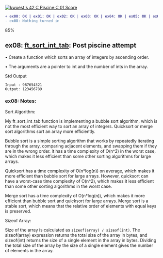 [![kwuest's 42 C Piscine C 01 Score](https://badge42.vercel.app/api/v2/clb55h6z600300fkzy9cemaa4/project/2904556)](https://github.com/JaeSeoKim/badge42)
```diff
+ ex00: OK | ex01: OK | ex02: OK | ex03: OK | ex04: OK | ex05: OK | ex06: OK | ex07: OK |
- ex08: Nothing turned in
```
85%

## ex08: [ft_sort_int_tab](https://github.com/kierenwuest/42AdelaidePiscine/blob/main/C01/ex08/ft_sort_int_tab.c): Post piscine attempt 

• Create a function which sorts an array of integers by ascending order.

• The arguments are a pointer to int and the number of ints in the array.

Std Output
```
Input : 987654321
Output: 123456789
```
### ex08: Notes:

Sort Algorithm:

My ft_sort_int_tab function is implementing a bubble sort algorithm, which is not the most efficient way to sort an array of integers. Quicksort or merge sort algorithms sort an array more efficiently.


Bubble sort is a simple sorting algorithm that works by repeatedly iterating through the array, comparing adjacent elements, and swapping them if they are in the wrong order. It has a time complexity of O(n^2) in the worst case, which makes it less efficient than some other sorting algorithms for large arrays.


Quicksort has a time complexity of O(n*log(n)) on average, which makes it more efficient than bubble sort for large arrays. However, quicksort can have a worst-case time complexity of O(n^2), which makes it less efficient than some other sorting algorithms in the worst case.


Merge sort has a time complexity of O(n*log(n)), which makes it more efficient than bubble sort and quicksort for large arrays. Merge sort is a stable sort, which means that the relative order of elements with equal keys is preserved.

Sizeof Array:

Size of the array is calculated as `sizeof(array) / sizeof(int)`. The sizeof(array) expression returns the total size of the array in bytes, and sizeof(int) returns the size of a single element in the array in bytes. Dividing the total size of the array by the size of a single element gives the number of elements in the array.
